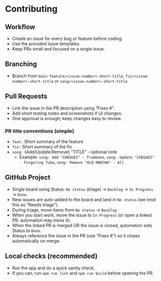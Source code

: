 # Contributing

## Workflow
- Create an issue for every bug or feature before coding.
- Use the provided issue templates.
- Keep PRs small and focused on a single issue.

## Branching
- Branch from `main`: `feature/<issue-number>-short-title`, `fix/<issue-number>-short-title` or `song/<issue-number>-short-title`

## Pull Requests
- Link the issue in the PR description using “Fixes #<issue-number>”.
- Add short testing notes and screenshots if UI changes.
- One approval is enough; keep changes easy to review.

### PR title conventions (simple)
- `feat:` Short summary of the feature
- `fix:` Short summary of the fix
- `song:` {Add/Update/Remove} "TITLE" - optional note
  - Example: `song: Add "CHEGUEI" - Trombone`, `song: Update "CHEGUEI" - Fingering Tuba`, `song: Remove "OLD MARCHA" - All`

## GitHub Project
- Single board using Status: `No status` (triage) → `Backlog` → `In Progress` → `Done`.
- New issues are auto-added to the board and land in `No status` (we treat this as “Needs triage”).
- During triage, move items from `No status` → `Backlog`.
- When you start work, move the issue to `In Progress` (or open a linked PR; automation may move it).
- When the linked PR is merged OR the issue is closed, automation sets Status to `Done`.
- Always reference the issue in the PR (use “Fixes #<issue-number>”) so it closes automatically on merge.

## Local checks (recommended)
- Run the app and do a quick sanity check.
- If you can, run `npm run lint` and `npm run build` before opening the PR. 